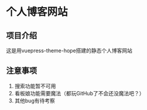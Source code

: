 # 个人博客网站

## 项目介绍

这是用vuepress-theme-hope搭建的静态个人博客网站

## 注意事项

1. 搜索功能暂不可用
2. 看板娘功能需要魔法（都玩GitHub了不会还没魔法吧？）
3. 其他bug有待考察
